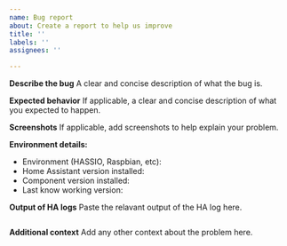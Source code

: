 ```yaml
---
name: Bug report
about: Create a report to help us improve
title: ''
labels: ''
assignees: ''

---
```


**Describe the bug**
A clear and concise description of what the bug is.

**Expected behavior**
If applicable, a clear and concise description of what you expected to happen.

**Screenshots**
If applicable, add screenshots to help explain your problem.

**Environment details:**
 - Environment (HASSIO, Raspbian, etc):
 - Home Assistant version installed:
 - Component version installed:
 - Last know working version:

**Output of HA logs**
Paste the relavant output of the HA log here.

```

```

**Additional context**
Add any other context about the problem here.
